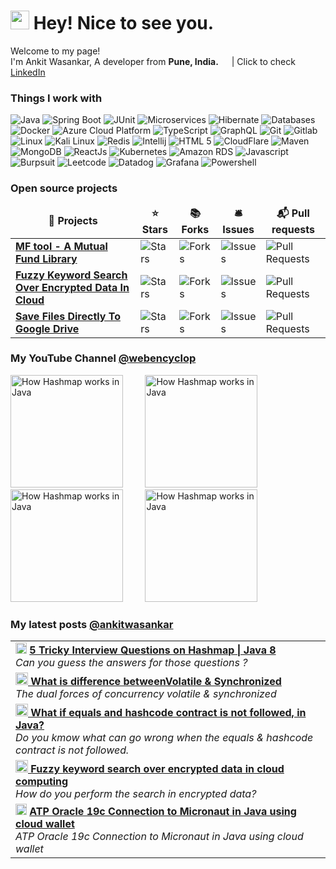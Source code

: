<h1><img src="https://emojis.slackmojis.com/emojis/images/1531849430/4246/blob-sunglasses.gif?1531849430" width="30"/> Hey! Nice to see you.</h1>


<p>Welcome to my page! </br> I'm Ankit Wasankar, A developer from <b>Pune, India.</b> <img src="https://cdn-icons-png.flaticon.com/512/10597/10597864.png" width="13"/> | Click to check <a href="https://www.linkedin.com/in/ankitwasankar/">LinkedIn</a></p>
<h3>Things I work with</h3>
<p>
  <img alt="Java" src="https://img.shields.io/badge/-Java-2088FF?style=flat-square&logo=oracle&logoColor=white" />
  <img alt="Spring Boot" src="https://img.shields.io/badge/Spring%20Boot-2088FF?style=flat-square&logo=springboot&logoColor=white" /> 
  <img alt="JUnit" src="https://img.shields.io/badge/junit-2088FF?style=flat-square&logo=junit5&logoColor=white" /> 
  <img alt="Microservices" src="https://img.shields.io/badge/-Microservices-2088FF?style=flat-square&logo=google-cloud&logoColor=white" />
  <img alt="Hibernate" src="https://img.shields.io/badge/-Hibernate-2088FF?style=flat-square&logo=Hibernate&logoColor=white" />
  <img alt="Databases" src="https://img.shields.io/badge/-Databases-2088FF?style=flat-square&logo=dbeaver&logoColor=white" />
  <img alt="Docker" src="https://img.shields.io/badge/-Docker-2088FF?style=flat-square&logo=docker&logoColor=white" />
  <img alt="Azure Cloud Platform" src="https://img.shields.io/badge/-Azure%20Cloud%20Platform-2088FF?style=flat-square&logo=iCloud&logoColor=white" />
  
  <img alt="TypeScript" src="https://img.shields.io/badge/-TypeScript-2088FF?style=flat-square&logo=typescript&logoColor=white" />
  <img alt="GraphQL" src="https://img.shields.io/badge/-GraphQL-2da327?style=flat-square&logo=graphql&logoColor=white" />
  
  <img alt="Git" src="https://img.shields.io/badge/-Git-2da327?style=flat-square&logo=git&logoColor=white" />
  <img alt="Gitlab" src="https://img.shields.io/badge/-Gitlab-2da327?style=flat-square&logo=gitlab&logoColor=white" />
  
  <img alt="Linux" src="https://img.shields.io/badge/-Linux-2da327?style=flat-square&logo=linux&logoColor=white" />
  <img alt="Kali Linux" src="https://img.shields.io/badge/-Kali_Linux-2da327?style=flat-square&logo=kali-linux&logoColor=white" />
  <img alt="Redis" src="https://img.shields.io/badge/-Redis-2da327?style=flat-square&logo=redis&logoColor=white" />
  <img alt="Intellij" src="https://img.shields.io/badge/-Intellij%20Idea-2da327?style=flat-square&logo=intellij-idea&logoColor=white" />
   <img alt="HTML 5" src="https://img.shields.io/badge/-HTML%205-2da327?style=flat-square&logo=html5&logoColor=white" />
  <img alt="CloudFlare" src="https://img.shields.io/badge/-Cloudflare-2da327?style=flat-square&logo=Cloudflare&logoColor=white" />
  <img alt="Maven" src="https://img.shields.io/badge/-Maven-2da327?style=flat-square&logo=apachemaven&logoColor=white" />
  <img alt="MongoDB" src="https://img.shields.io/badge/-MongoDB-2da327?style=flat-square&logo=mongodb&logoColor=white" />
  
  
  <img alt="ReactJs" src="https://img.shields.io/badge/-ReactJS-f54988?style=flat-square&logo=Node.js&logoColor=white" />  
  <img alt="Kubernetes" src="https://img.shields.io/badge/-Kubernetes-f54988?style=flat-square&logo=kubernetes&logoColor=white" />
  <img alt="Amazon RDS" src="https://img.shields.io/badge/-Amazon%20RDS-f54988?style=flat-square&logo=amazon-rds&logoColor=white" />
  <img alt="Javascript" src="https://img.shields.io/badge/-JavaScript-f54988?style=flat-square&logo=javascript&logoColor=white" />
  <img alt="Burpsuit" src="https://img.shields.io/badge/-burpsuite-f54988?style=flat-square&logo=burpsuite&logoColor=white" />
  <img alt="Leetcode" src="https://img.shields.io/badge/-LeetCode-f54988?style=flat-square&logo=LeetCode&logoColor=white" />
  <img alt="Datadog" src="https://img.shields.io/badge/-DATADOG-f54988?style=flat-square&logo=datadog&logoColor=white" />
  <img alt="Grafana" src="https://img.shields.io/badge/-Grafana-f54988?style=flat-square&logo=grafana&logoColor=white" />
  <img alt="Powershell" src="https://img.shields.io/badge/-Powershell-f54988?style=flat-square&logo=tmux&logoColor=white" />

  
</p>
<h3>Open source projects</h3>
<table>
  <thead align="center">
    <tr border: none;>
      <td><b>🎁 Projects</b></td>
      <td><b>⭐ Stars</b></td>
      <td><b>📚 Forks</b></td>
      <td><b>🛎 Issues</b></td>
	  <td><b>📬 Pull requests</b></td>
    </tr>
  </thead>
  <tbody>
    <tr>
      <td><a href="https://github.com/ankitwasankar/mftool-java"><b>MF tool - A Mutual Fund Library</b></a></td>
      <td><img alt="Stars" src="https://img.shields.io/github/stars/ankitwasankar/mftool-java?style=flat-square&labelColor=343b41"/></td>
      <td><img alt="Forks" src="https://img.shields.io/github/forks/ankitwasankar/mftool-java?style=flat-square&labelColor=343b41"/></td>
      <td><img alt="Issues" src="https://img.shields.io/github/issues/ankitwasankar/mftool-java?style=flat-square&labelColor=343b41"/></td>
	  <td><img alt="Pull Requests" src="https://img.shields.io/github/issues-pr/ankitwasankar/mftool-java?style=flat-square&labelColor=343b41"/></td>
    </tr>
	<tr>
      <td><a href="https://github.com/ankitwasankar/Fuzzy-keyword-search-over-encrypted-data-in-cloud-computing"><b>Fuzzy Keyword Search Over Encrypted Data In Cloud</b></a></td>
      <td><img alt="Stars" src="https://img.shields.io/github/stars/ankitwasankar/Fuzzy-keyword-search-over-encrypted-data-in-cloud-computing?style=flat-square&labelColor=343b41"/></td>
      <td><img alt="Forks" src="https://img.shields.io/github/forks/ankitwasankar/Fuzzy-keyword-search-over-encrypted-data-in-cloud-computing?style=flat-square&labelColor=343b41"/></td>
      <td><img alt="Issues" src="https://img.shields.io/github/issues/ankitwasankar/Fuzzy-keyword-search-over-encrypted-data-in-cloud-computing?style=flat-square&labelColor=343b41"/></td>
	  <td><img alt="Pull Requests" src="https://img.shields.io/github/issues-pr/ankitwasankar/Fuzzy-keyword-search-over-encrypted-data-in-cloud-computing?style=flat-square&labelColor=343b41"/></td>
    </tr>
	  <tr>
      <td><a href="https://github.com/ankitwasankar/Save-To-Google-Drive"><b>Save Files Directly To Google Drive</b></a></td>
      <td><img alt="Stars" src="https://img.shields.io/github/stars/ankitwasankar/Save-To-Google-Drive?style=flat-square&labelColor=343b41"/></td>
      <td><img alt="Forks" src="https://img.shields.io/github/forks/ankitwasankar/Save-To-Google-Drive?style=flat-square&labelColor=343b41"/></td>
      <td><img alt="Issues" src="https://img.shields.io/github/issues/ankitwasankar/Save-To-Google-Drive?style=flat-square&labelColor=343b41"/></td>
	  <td><img alt="Pull Requests" src="https://img.shields.io/github/issues-pr/ankitwasankar/Save-To-Google-Drive?style=flat-square&labelColor=343b41"/></td>
    </tr>
  </tbody>
</table>

<h3>My YouTube Channel <a href="https://www.youtube.com/@webencyclop">@webencyclop</a></h3>

<span>
<a href="http://www.youtube.com/watch?feature=player_embedded&v=-oafFAPgLao
" target="_blank"><img src="http://img.youtube.com/vi/-oafFAPgLao/0.jpg" 
alt="How Hashmap works in Java" width="180" /></a>
</span>
&nbsp;&nbsp;&nbsp;&nbsp;&nbsp;&nbsp;&nbsp;
<span>
<a href="http://www.youtube.com/watch?feature=player_embedded&v=CpVALR9HeTE
" target="_blank"><img src="http://img.youtube.com/vi/CpVALR9HeTE/0.jpg" 
alt="How Hashmap works in Java" width="180" /></a>
</span>
&nbsp;&nbsp;&nbsp;&nbsp;&nbsp;&nbsp;&nbsp;
<span>
<a href="http://www.youtube.com/watch?feature=player_embedded&v=TXV0_JhP8pY
" target="_blank"><img src="http://img.youtube.com/vi/TXV0_JhP8pY/0.jpg" 
alt="How Hashmap works in Java" width="180" /></a>
</span>
&nbsp;&nbsp;&nbsp;&nbsp;&nbsp;&nbsp;&nbsp;
<span>
<a href="http://www.youtube.com/watch?feature=player_embedded&v=LNNXQo5dIYA
" target="_blank"><img src="http://img.youtube.com/vi/LNNXQo5dIYA/0.jpg" 
alt="How Hashmap works in Java" width="180" /></a>
</span>

<h3>My latest posts <a href="https://medium.com/@ankitwasankar">@ankitwasankar</a></h3>

<table>
	<tr>
		<td>
		<img src="https://cdn-icons-png.flaticon.com/512/5968/5968933.png" width="18" alt="new" /> <a href="https://medium.com/@ankitwasankar/5-tricky-interview-questions-on-hashmap-java-8-a2c7185fd795"><b>5 Tricky Interview Questions on Hashmap | Java 8</b></a><br/><i>Can you guess the answers for those questions ?
		</td>
	</tr>
	<tr>
		<td>
		<a href="https://medium.com/@ankitwasankar/the-dual-forces-of-concurrency-volatile-synchronized-cf7da27950ec"><b><img src="https://cdn-icons-png.flaticon.com/512/5968/5968933.png" width="20" alt="new" /> What is difference betweenVolatile & Synchronized</b></a><br/><i>The dual forces of concurrency volatile & synchronized</i>
		</td>
	</tr>
	<tr>	
		<td>
		<a href="https://medium.com/@ankitwasankar/the-dual-forces-of-concurrency-volatile-synchronized-cf7da27950ec"><b><img src="https://cdn-icons-png.flaticon.com/512/5968/5968933.png" width="20" alt="new" /> What if equals and hashcode contract is not followed, in Java?</b></a><br/><i>Do you kmow what can go wrong when the equals & hashcode contract is not followed.
		</td>
	</tr>
	<tr>
		<td>
		<a href="https://medium.com/@ankitwasankar/the-dual-forces-of-concurrency-volatile-synchronized-cf7da27950ec"><b><img src="https://cdn-icons-png.flaticon.com/512/5968/5968933.png" width="20" alt="new" /> Fuzzy keyword search over encrypted data in cloud computing</b></a><br/><i>How do you perform the search in encrypted data?
		</td>
	</tr>
	<tr>
		<td>
		<img src="https://cdn-icons-png.flaticon.com/512/5968/5968933.png" width="18" alt="new" /> <a href="https://medium.com/@ankitwasankar/atp-oracle-19c-connection-to-micronaut-in-java-11-using-cloud-wallet-e341e8dca95f"><b>ATP Oracle 19c Connection to Micronaut in Java using cloud wallet</b></a><br/><i>ATP Oracle 19c Connection to Micronaut in Java using cloud wallet
		</td>
	</tr>
</table>



